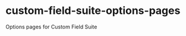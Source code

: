 custom-field-suite-options-pages
================================

Options pages for Custom Field Suite
